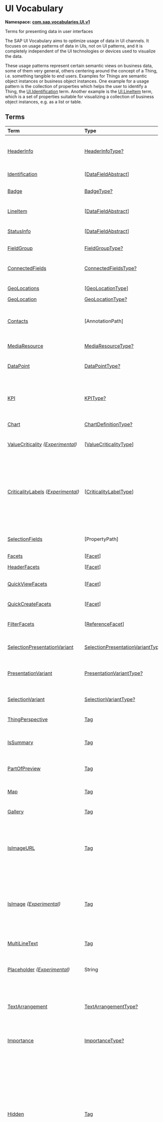 # UI Vocabulary
**Namespace: [com.sap.vocabularies.UI.v1](UI.xml)**

Terms for presenting data in user interfaces

The SAP UI Vocabulary aims to optimize usage of data in UI channels.
It focuses on usage patterns of data in UIs, not on UI patterns, and it is completely independent of the
UI technologies or devices used to visualize the data.

These usage patterns represent certain semantic views on business data, some of them very general,
others centering around the concept of a Thing, i.e. something tangible to end users.
Examples for Things are semantic object instances or business object instances.
One example for a usage pattern is the collection of properties which helps the user to identify a Thing,
the [UI.Identification](#Identification) term.
Another example is the [UI.LineItem](#LineItem) term, which is a set of properties suitable for visualizing
a collection of business object instances, e.g. as a list or table.


## Terms

Term|Type|Description
:---|:---|:----------
[HeaderInfo](UI.xml#L58)|[HeaderInfoType?](#HeaderInfoType)|<a name="HeaderInfo"></a>Information for the header area of an entity representation. HeaderInfo is mandatory for main entity types of the model
[Identification](UI.xml#L105)|\[[DataFieldAbstract](#DataFieldAbstract)\]|<a name="Identification"></a>Collection of fields identifying the object
[Badge](UI.xml#L110)|[BadgeType?](#BadgeType)|<a name="Badge"></a>Information usually displayed in the form of a business card
[LineItem](UI.xml#L137)|\[[DataFieldAbstract](#DataFieldAbstract)\]|<a name="LineItem"></a>Collection of data fields for representation in a table or list
[StatusInfo](UI.xml#L142)|\[[DataFieldAbstract](#DataFieldAbstract)\]|<a name="StatusInfo"></a>Collection of data fields describing the status of an entity
[FieldGroup](UI.xml#L147)|[FieldGroupType?](#FieldGroupType)|<a name="FieldGroup"></a>Group of fields with an optional label
[ConnectedFields](UI.xml#L161)|[ConnectedFieldsType?](#ConnectedFieldsType)|<a name="ConnectedFields"></a>Group of semantically connected fields with a representation template and an optional label ([Example](UI.xml#L163))
[GeoLocations](UI.xml#L226)|\[[GeoLocationType](#GeoLocationType)\]|<a name="GeoLocations"></a>Collection of geographic locations
[GeoLocation](UI.xml#L230)|[GeoLocationType?](#GeoLocationType)|<a name="GeoLocation"></a>Geographic location
[Contacts](UI.xml#L250)|\[AnnotationPath\]|<a name="Contacts"></a>Collection of contacts<p>Each collection item MUST reference an annotation of a Communication.Contact</p>
[MediaResource](UI.xml#L261)|[MediaResourceType?](#MediaResourceType)|<a name="MediaResource"></a>Properties that describe a media resource
[DataPoint](UI.xml#L315)|[DataPointType?](#DataPointType)|<a name="DataPoint"></a>Visualization of a single point of data, typically a number; may also be textual, e.g. a status value
[KPI](UI.xml#L623)|[KPIType?](#KPIType)|<a name="KPI"></a>A Key Performance Indicator (KPI) bundles a SelectionVariant and a DataPoint, and provides details for progressive disclosure
[Chart](UI.xml#L669)|[ChartDefinitionType?](#ChartDefinitionType)|<a name="Chart"></a>Visualization of multiple data points
[ValueCriticality](UI.xml#L866) *([Experimental](Common.md#Experimental))*|\[[ValueCriticalityType](#ValueCriticalityType)\]|<a name="ValueCriticality"></a>Assign criticalities to primitive values. This information can be used for semantic coloring.
[CriticalityLabels](UI.xml#L879) *([Experimental](Common.md#Experimental))*|\[[CriticalityLabelType](#CriticalityLabelType)\]|<a name="CriticalityLabels"></a>Assign labels to criticalities. This information can be used for semantic coloring. When applied to a property, a label for a criticality must be provided, if more than one value of the annotated property has been assigned to the same criticality. There must be no more than one label per criticality.
[SelectionFields](UI.xml#L900)|\[PropertyPath\]|<a name="SelectionFields"></a>Properties that might be relevant for filtering a collection of entities of this type
[Facets](UI.xml#L908)|\[[Facet](#Facet)\]|<a name="Facets"></a>Collection of facets
[HeaderFacets](UI.xml#L912)|\[[Facet](#Facet)\]|<a name="HeaderFacets"></a>Facets for additional object header information
[QuickViewFacets](UI.xml#L916)|\[[Facet](#Facet)\]|<a name="QuickViewFacets"></a>Facets that may be used for a quick overview of the object
[QuickCreateFacets](UI.xml#L920)|\[[Facet](#Facet)\]|<a name="QuickCreateFacets"></a>Facets that may be used for a (quick) create of the object
[FilterFacets](UI.xml#L924)|\[[ReferenceFacet](#ReferenceFacet)\]|<a name="FilterFacets"></a>Facets that reference UI.FieldGroup annotations to group filterable fields
[SelectionPresentationVariant](UI.xml#L985)|[SelectionPresentationVariantType?](#SelectionPresentationVariantType)|<a name="SelectionPresentationVariant"></a>A SelectionPresentationVariant bundles a Selection Variant and a Presentation Variant
[PresentationVariant](UI.xml#L1009)|[PresentationVariantType?](#PresentationVariantType)|<a name="PresentationVariant"></a>Defines how the result of a queried collection of entities is shaped and how this result is displayed
[SelectionVariant](UI.xml#L1088)|[SelectionVariantType?](#SelectionVariantType)|<a name="SelectionVariant"></a>A SelectionVariant denotes a combination of parameters and filters to query the annotated entity set
[ThingPerspective](UI.xml#L1220)|[Tag](https://github.com/oasis-tcs/odata-vocabularies/blob/master/vocabularies/Org.OData.Core.V1.md#Tag)|<a name="ThingPerspective"></a>The annotated term is a Thing Perspective
[IsSummary](UI.xml#L1223)|[Tag](https://github.com/oasis-tcs/odata-vocabularies/blob/master/vocabularies/Org.OData.Core.V1.md#Tag)|<a name="IsSummary"></a>This Facet and all included Facets are the summary of the thing. At most one Facet of a thing can be tagged with this term
[PartOfPreview](UI.xml#L1227)|[Tag](https://github.com/oasis-tcs/odata-vocabularies/blob/master/vocabularies/Org.OData.Core.V1.md#Tag)|<a name="PartOfPreview"></a>This Facet and all included Facets are part of the Thing preview
[Map](UI.xml#L1231)|[Tag](https://github.com/oasis-tcs/odata-vocabularies/blob/master/vocabularies/Org.OData.Core.V1.md#Tag)|<a name="Map"></a>Target MUST reference a UI.GeoLocation, Communication.Address or a collection of these
[Gallery](UI.xml#L1235)|[Tag](https://github.com/oasis-tcs/odata-vocabularies/blob/master/vocabularies/Org.OData.Core.V1.md#Tag)|<a name="Gallery"></a>Target MUST reference a UI.MediaResource
[IsImageURL](UI.xml#L1240)|[Tag](https://github.com/oasis-tcs/odata-vocabularies/blob/master/vocabularies/Org.OData.Core.V1.md#Tag)|<a name="IsImageURL"></a>Properties and terms annotated with this term MUST contain a valid URL referencing an resource with a MIME type image<p>Can be annotated with:<ul><li>[IsNaturalPerson](Common.md#IsNaturalPerson)</li></ul></p>
[IsImage](UI.xml#L1250) *([Experimental](Common.md#Experimental))*|[Tag](https://github.com/oasis-tcs/odata-vocabularies/blob/master/vocabularies/Org.OData.Core.V1.md#Tag)|<a name="IsImage"></a>Properties annotated with this term MUST be a stream property annotated with a MIME type image<p>Can be annotated with:<ul><li>[IsNaturalPerson](Common.md#IsNaturalPerson)</li></ul></p>
[MultiLineText](UI.xml#L1261)|[Tag](https://github.com/oasis-tcs/odata-vocabularies/blob/master/vocabularies/Org.OData.Core.V1.md#Tag)|<a name="MultiLineText"></a>Properties annotated with this annotation should be rendered as multi-line text (e.g. text area)
[Placeholder](UI.xml#L1266) *([Experimental](Common.md#Experimental))*|String|<a name="Placeholder"></a>A short, human-readable text that gives a hint or an example to help the user with data entry
[TextArrangement](UI.xml#L1272)|[TextArrangementType?](#TextArrangementType)|<a name="TextArrangement"></a>Describes the arrangement of a code or ID value and its text<p>If used for a single property the Common.Text annotation is annotated</p>
[Importance](UI.xml#L1299)|[ImportanceType?](#ImportanceType)|<a name="Importance"></a>Expresses the importance of e.g. a DataField or an annotation
[Hidden](UI.xml#L1314)|[Tag](https://github.com/oasis-tcs/odata-vocabularies/blob/master/vocabularies/Org.OData.Core.V1.md#Tag)|<a name="Hidden"></a>Properties or facets (see UI.Facet) annotated with this term will not be rendered if the annotation evaluates to true.<p>Hidden properties usually carry technical information that is used for application control and is of no direct interest to end users. The annotation value may be an expression to dynamically hide or render the annotated feature. If a navigation property is annotated with `Hidden` true, all subsequent parts are hidden - independent of their own potential `Hidden` annotations.</p>
[CreateHidden](UI.xml#L1322)|[Tag](https://github.com/oasis-tcs/odata-vocabularies/blob/master/vocabularies/Org.OData.Core.V1.md#Tag)|<a name="CreateHidden"></a>EntitySets annotated with this term can control the visibility of the Create operation dynamically<p>The annotation value should be a path to another property from a related entity.</p>
[UpdateHidden](UI.xml#L1327)|[Tag](https://github.com/oasis-tcs/odata-vocabularies/blob/master/vocabularies/Org.OData.Core.V1.md#Tag)|<a name="UpdateHidden"></a>EntitySets annotated with this term can control the visibility of the Edit/Save operation dynamically<p>The annotation value should be a path to another property from the same or a related entity.</p>
[DeleteHidden](UI.xml#L1332)|[Tag](https://github.com/oasis-tcs/odata-vocabularies/blob/master/vocabularies/Org.OData.Core.V1.md#Tag)|<a name="DeleteHidden"></a>EntitySets annotated with this term can control the visibility of the Delete operation dynamically<p>The annotation value should be a path to another property from the same or a related entity.</p>
[HiddenFilter](UI.xml#L1337)|[Tag](https://github.com/oasis-tcs/odata-vocabularies/blob/master/vocabularies/Org.OData.Core.V1.md#Tag)|<a name="HiddenFilter"></a>Properties annotated with this term will not be rendered as filter criteria if the annotation evaluates to true.<p>Properties annotated with `HiddenFilter` are intended as parts of a `$filter` expression that cannot be directly influenced by end users. The properties will be rendered in all other places, e.g. table columns or form fields. This is in contrast to properties annotated with [Hidden](#Hidden) that are not rendered at all. If a navigation property is annotated with `HiddenFilter` true, all subsequent parts are hidden in filter - independent of their own potential `HiddenFilter` annotations.</p>
[DataFieldDefault](UI.xml#L1346)|[DataFieldAbstract?](#DataFieldAbstract)|<a name="DataFieldDefault"></a>Default representation of a property as a datafield, e.g. when the property is added as a table column or form field via personalization<p>Only concrete subtypes of [DataFieldAbstract](#DataFieldAbstract) can be used for a DataFieldDefault. For type [DataField](#DataField) and its subtypes the annotation target SHOULD be the same property that is referenced via a path expression in the `Value` of the datafield.</p>
[Criticality](UI.xml#L1521)|[CriticalityType?](#CriticalityType)|<a name="Criticality"></a>Service-calculated criticality, alternative to UI.CriticalityCalculation
[CriticalityCalculation](UI.xml#L1525)|[CriticalityCalculationType?](#CriticalityCalculationType)|<a name="CriticalityCalculation"></a>Parameters for client-calculated criticality, alternative to UI.Criticality
[Emphasized](UI.xml#L1529) *([Experimental](Common.md#Experimental))*|[Tag](https://github.com/oasis-tcs/odata-vocabularies/blob/master/vocabularies/Org.OData.Core.V1.md#Tag)|<a name="Emphasized"></a>Highlight something that is of special interest<p>The usage of a property or operation should be highlighted as it's of special interest for the end user</p>
[OrderBy](UI.xml#L1535) *([Experimental](Common.md#Experimental))*|PropertyPath?|<a name="OrderBy"></a>Sort by the referenced property instead of by the annotated property<p>Example: annotated property `SizeCode` has string values XS, S, M, L, XL, referenced property SizeOrder has numeric values -2, -1, 0, 1, 2. Numeric ordering by SizeOrder will be more understandable than lexicographic ordering by SizeCode.</p>
[ParameterDefaultValue](UI.xml#L1541) *([Experimental](Common.md#Experimental))*|PrimitiveType?|<a name="ParameterDefaultValue"></a>Define default values for action parameters<p>For unbound actions the default value can either be a constant expression, or a dynamic expression using absolute paths, e.g. singletons or function import results. Whereas for bound actions the bound entity and its properties and associated properties can be used as default values</p>
[RecommendationState](UI.xml#L1548)|[RecommendationStateType?](#RecommendationStateType)|<a name="RecommendationState"></a>Indicates whether a field contains or has a recommended value<p>Intelligent systems can help users by recommending input the user may "prefer".</p>
[RecommendationList](UI.xml#L1578)|[RecommendationListType?](#RecommendationListType)|<a name="RecommendationList"></a>Specifies how to get a list of recommended values for a property or parameter<p>Intelligent systems can help users by recommending input the user may "prefer".</p>
[ExcludeFromNavigationContext](UI.xml#L1610)|[Tag](https://github.com/oasis-tcs/odata-vocabularies/blob/master/vocabularies/Org.OData.Core.V1.md#Tag)|<a name="ExcludeFromNavigationContext"></a>The contents of this property must not be propagated to the app-to-app navigation context

## <a name="HeaderInfoType"></a>[HeaderInfoType](UI.xml#L62)


Property|Type|Description
:-------|:---|:----------
[TypeName](UI.xml#L63)|String|Name of the main entity type
[TypeNamePlural](UI.xml#L67)|String|Plural form of the name of the main entity type
[Title](UI.xml#L71)|[DataFieldAbstract?](#DataFieldAbstract)|Title, e.g. for overview pages<p>This can be a [DataField](#DataField) and any of its children, or a [DataFieldForAnnotation](#DataFieldForAnnotation) targeting [ConnectedFields](#ConnectedFields).</p>
[Description](UI.xml#L81)|[DataFieldAbstract?](#DataFieldAbstract)|Description, e.g. for overview pages<p>This can be a [DataField](#DataField) and any of its children, or a [DataFieldForAnnotation](#DataFieldForAnnotation) targeting [ConnectedFields](#ConnectedFields).</p>
[ImageUrl](UI.xml#L91)|URL?|Image URL for an instance of the entity type. If the property ImageUrl has a valid value, it can be used for the visualization of the instance. If it is not available or not valid the property TypeImageUrl can be used instead.
[TypeImageUrl](UI.xml#L95)|URL?|Image URL for the entity type
[Initials](UI.xml#L99) *([Experimental](Common.md#Experimental))*|String?|Latin letters to be used in case no ImageUrl or TypeImageUrl is present

## <a name="BadgeType"></a>[BadgeType](UI.xml#L114)


Property|Type|Description
:-------|:---|:----------
[HeadLine](UI.xml#L115)|[DataField](#DataField)|Headline
[Title](UI.xml#L118)|[DataField](#DataField)|Title
[ImageUrl](UI.xml#L121)|URL?|Image URL for an instance of the entity type. If the property ImageUrl has a valid value, it can be used for the visualization of the instance. If it is not available or not valid the property TypeImageUrl can be used instead.
[TypeImageUrl](UI.xml#L125)|URL?|Image URL for the entity type
[MainInfo](UI.xml#L129)|[DataField?](#DataField)|Main information on the business card
[SecondaryInfo](UI.xml#L132)|[DataField?](#DataField)|Additional information on the business card

## <a name="FieldGroupType"></a>[FieldGroupType](UI.xml#L151)


Property|Type|Description
:-------|:---|:----------
[Label](UI.xml#L152)|String?|Label for the field group
[Data](UI.xml#L156)|\[[DataFieldAbstract](#DataFieldAbstract)\]|Collection of data fields

## <a name="ConnectedFieldsType"></a>[ConnectedFieldsType](UI.xml#L188)
Group of semantically connected fields with a representation template and an optional label

Property|Type|Description
:-------|:---|:----------
[Label](UI.xml#L190)|String?|Label for the connected fields
[Template](UI.xml#L194)|String|Template for representing the connected fields<p>Template variables are identifiers enclosed in curly braces, e.g. `{MaterialName} - {MaterialClassName}`. The `Data` collection assigns values to the template variables.</p>
[Data](UI.xml#L199)|[Dictionary](https://github.com/oasis-tcs/odata-vocabularies/blob/master/vocabularies/Org.OData.Core.V1.md#Dictionary)|Dictionary of template variables<p>Each template variable used in `Template` must be assigned a value here. The value must be of type [DataFieldAbstract](#DataFieldAbstract)</p>

## <a name="GeoLocationType"></a>[GeoLocationType](UI.xml#L234)
Properties that define a geographic location

Property|Type|Description
:-------|:---|:----------
[Latitude](UI.xml#L236)|Double?|Geographic latitude
[Longitude](UI.xml#L239)|Double?|Geographic longitude
[Location](UI.xml#L242)|GeographyPoint?|A point in a round-earth coordinate system
[Address](UI.xml#L245)|[AddressType?](Communication.md#AddressType)|vCard-style address

## <a name="MediaResourceType"></a>[MediaResourceType](UI.xml#L265)


Property|Type|Description
:-------|:---|:----------
[Url](UI.xml#L266)|URL|URL of media resource
[ContentType](UI.xml#L270)|MediaType?|Content type, such as application/pdf, video/x-flv, image/jpeg
[ByteSize](UI.xml#L274)|Int64?|Resource size in bytes
[ChangedAt](UI.xml#L277)|DateTimeOffset?|Date of last change
[Thumbnail](UI.xml#L280)|[ImageType?](#ImageType)|Thumbnail image
[Title](UI.xml#L283)|[DataField](#DataField)|Resource title
[Description](UI.xml#L286)|[DataField?](#DataField)|Resource description

## <a name="ImageType"></a>[ImageType](UI.xml#L290)


Property|Type|Description
:-------|:---|:----------
[Url](UI.xml#L291)|URL|URL of image
[Width](UI.xml#L295)|String?|Width of image
[Height](UI.xml#L298)|String?|Height of image

## <a name="DataPointType"></a>[DataPointType](UI.xml#L319)


Property|Type|Description
:-------|:---|:----------
[Title](UI.xml#L320)|String?|Title of the data point
[Description](UI.xml#L324)|String?|Short description
[LongDescription](UI.xml#L328)|String?|Full description
[Value](UI.xml#L332)|PrimitiveType|Numeric value<p>The value is typically provided via a `Path` construct. The path MUST lead to a direct property of the same entity type or a property of a complex property (recursively) of that entity type, navigation segments are not allowed.<br/>It could be annotated with either `UoM.ISOCurrency` or `UoM.Unit`. Percentage values are annotated with `UoM.Unit = '%'`. A renderer should take an optional `Common.Text` annotation into consideration.</p>
[TargetValue](UI.xml#L344)|PrimitiveType?|Target value
[ForecastValue](UI.xml#L347)|PrimitiveType?|Forecast value
[MinimumValue](UI.xml#L350)|Decimal?|Minimum value (for output rendering)
[MaximumValue](UI.xml#L353)|Decimal?|Maximum value (for output rendering)
[ValueFormat](UI.xml#L356)|[NumberFormat?](#NumberFormat)|Number format
[Visualization](UI.xml#L359)|[VisualizationType?](#VisualizationType)|Preferred visualization
[SampleSize](UI.xml#L362)|PrimitiveType?|Sample size used for the determination of the data point; should contain just integer value as Edm.Byte, Edm.SByte, Edm.Intxx, and Edm.Decimal with scale 0.
[ReferencePeriod](UI.xml#L369)|[ReferencePeriod?](#ReferencePeriod)|Reference period
[Criticality](UI.xml#L372)|[CriticalityType?](#CriticalityType)|Service-calculated criticality, alternative to CriticalityCalculation
[CriticalityLabels](UI.xml#L375)|AnnotationPath?|Custom labels for the criticality legend. Annotation path MUST end in UI.CriticalityLabels
[CriticalityRepresentation](UI.xml#L383) *([Experimental](Common.md#Experimental))*|[CriticalityRepresentationType?](#CriticalityRepresentationType)|Decides if criticality is visualized in addition by means of an icon
[CriticalityCalculation](UI.xml#L387)|[CriticalityCalculationType?](#CriticalityCalculationType)|Parameters for client-calculated criticality, alternative to Criticality
[Trend](UI.xml#L390)|[TrendType?](#TrendType)|Service-calculated trend, alternative to TrendCalculation
[TrendCalculation](UI.xml#L393)|[TrendCalculationType?](#TrendCalculationType)|Parameters for client-calculated trend, alternative to Trend
[Responsible](UI.xml#L396)|[ContactType?](Communication.md#ContactType)|Contact person

## <a name="NumberFormat"></a>[NumberFormat](UI.xml#L401)
Describes how to visualise a number

Property|Type|Description
:-------|:---|:----------
[ScaleFactor](UI.xml#L403)|Decimal?|Display value in *ScaleFactor* units, e.g. 1000 for k (kilo), 1e6 for M (Mega)
[NumberOfFractionalDigits](UI.xml#L406)|Byte?|Number of fractional digits of the scaled value to be visualized

## <a name="VisualizationType"></a>[VisualizationType](UI.xml#L411)


Member|Value|Description
:-----|----:|:----------
[Number](UI.xml#L412)|0|Visualize as a number
[BulletChart](UI.xml#L415)|1|Visualize as bullet chart - requires TargetValue
[Progress](UI.xml#L418)|2|Visualize as progress indicator - requires TargetValue
[Rating](UI.xml#L421)|3|Visualize as partially or completely filled stars/hearts/... - requires TargetValue
[Donut](UI.xml#L424)|4|Visualize as donut, optionally with missing segment - requires TargetValue
[DeltaBulletChart](UI.xml#L427)|5|Visualize as delta bullet chart - requires TargetValue

## <a name="ReferencePeriod"></a>[ReferencePeriod](UI.xml#L432)
Reference period

Property|Type|Description
:-------|:---|:----------
[Description](UI.xml#L434)|String?|Short description of the reference period
[Start](UI.xml#L438)|DateTimeOffset?|Start of the reference period
[End](UI.xml#L441)|DateTimeOffset?|End of the reference period

## <a name="CriticalityType"></a>[CriticalityType](UI.xml#L446)
Criticality of a value or status, represented e.g. via semantic colors (https://experience.sap.com/fiori-design-web/foundation/colors/#semantic-colors)

Member|Value|Description
:-----|----:|:----------
[VeryNegative](UI.xml#L448) *([Experimental](Common.md#Experimental))*|-1|Very negative / dark-red status - risk - out of stock - late
[Neutral](UI.xml#L452)|0|Neutral / grey status - inactive - open - in progress
[Negative](UI.xml#L455)|1|Negative / red status - attention - overload - alert
[Critical](UI.xml#L458)|2|Critical / orange status - warning
[Positive](UI.xml#L461)|3|Positive / green status - completed - available - on track - acceptable
[VeryPositive](UI.xml#L464) *([Experimental](Common.md#Experimental))*|4|Very positive - above max stock - excess
[Information](UI.xml#L468) *([Experimental](Common.md#Experimental))*|5|Information - noticable - informative

## <a name="CriticalityCalculationType"></a>[CriticalityCalculationType](UI.xml#L474): [CriticalityThresholdsType](#CriticalityThresholdsType)
Describes how to calculate the criticality of a value depending on the improvement direction


The calculation is done by comparing a value to the threshold values relevant for the specified improvement direction.

The value to be compared is
  - Value - if ReferenceValue is not specified
  - Value sub ReferenceValue – if ReferenceValue is specified and IsRelativeDifference is not specified or specified as false
  - (Value sub ReferenceValue) divBy ReferenceValue – if ReferenceValue is specified and IsRelativeDifference is specified as true

For improvement direction `Target`, the criticality is calculated using both low and high threshold values. It will be
  - Positive if the value is greater than or equal to AcceptanceRangeLowValue and lower than or equal to AcceptanceRangeHighValue
  - Neutral if the value is greater than or equal to ToleranceRangeLowValue and lower than AcceptanceRangeLowValue OR greater than AcceptanceRangeHighValue and lower than or equal to ToleranceRangeHighValue
  - Critical if the value is greater than or equal to DeviationRangeLowValue and lower than ToleranceRangeLowValue OR greater than ToleranceRangeHighValue  and lower than or equal to DeviationRangeHighValue
  - Negative if the value is lower than DeviationRangeLowValue or greater than DeviationRangeHighValue

For improvement direction `Minimize`, the criticality is calculated using the high threshold values. It is
  - Positive if the value is lower than or equal to AcceptanceRangeHighValue
  - Neutral if the value is  greater than AcceptanceRangeHighValue and lower than or equal to ToleranceRangeHighValue
  - Critical if the value is greater than ToleranceRangeHighValue and lower than or equal to DeviationRangeHighValue
  - Negative if the value is greater than DeviationRangeHighValue

For improvement direction `Maximize`, the criticality is calculated using the low threshold values. It is
  - Positive if the value is greater than or equal to AcceptanceRangeLowValue
  - Neutral if the value is less than AcceptanceRangeLowValue and greater than or equal to ToleranceRangeLowValue
  - Critical if the value is lower than ToleranceRangeLowValue and greater than or equal to DeviationRangeLowValue
  - Negative if the value is lower than DeviationRangeLowValue

Thresholds are optional. For unassigned values, defaults are determined in this order:
  - For DeviationRange, an omitted LowValue translates into the smallest possible number (-INF), an omitted HighValue translates into the largest possible number (+INF)
  - For ToleranceRange, an omitted LowValue will be initialized with DeviationRangeLowValue, an omitted HighValue will be initialized with DeviationRangeHighValue
  - For AcceptanceRange, an omitted LowValue will be initialized with ToleranceRangeLowValue, an omitted HighValue will be initialized with ToleranceRangeHighValue
          

Property|Type|Description
:-------|:---|:----------
[*AcceptanceRangeLowValue*](UI.xml#L529)|PrimitiveType?|Lowest value that is considered positive
[*AcceptanceRangeHighValue*](UI.xml#L532)|PrimitiveType?|Highest value that is considered positive
[*ToleranceRangeLowValue*](UI.xml#L535)|PrimitiveType?|Lowest value that is considered neutral
[*ToleranceRangeHighValue*](UI.xml#L538)|PrimitiveType?|Highest value that is considered neutral
[*DeviationRangeLowValue*](UI.xml#L541)|PrimitiveType?|Lowest value that is considered critical
[*DeviationRangeHighValue*](UI.xml#L544)|PrimitiveType?|Highest value that is considered critical
[ReferenceValue](UI.xml#L509) *([Experimental](Common.md#Experimental))*|PrimitiveType?|Reference value for the calculation, e.g. number of sales for the last year
[IsRelativeDifference](UI.xml#L513) *([Experimental](Common.md#Experimental))*|Boolean|Calculate with a relative difference
[ImprovementDirection](UI.xml#L517)|[ImprovementDirectionType](#ImprovementDirectionType)|Describes in which direction the value improves
[ConstantThresholds](UI.xml#L520) *([Experimental](Common.md#Experimental))*|\[[LevelThresholdsType](#LevelThresholdsType)\]|List of thresholds depending on the aggregation level as a set of constant values<p>Constant thresholds shall only be used in order to refine constant values given for the data point overall (aggregation level with empty collection of property paths), but not if the thresholds are based on other measure elements.</p>

## <a name="CriticalityThresholdsType"></a>[CriticalityThresholdsType](UI.xml#L527)
Thresholds for calculating the criticality of a value

**Derived Types:**
- [CriticalityCalculationType](#CriticalityCalculationType)
- [LevelThresholdsType](#LevelThresholdsType)

Property|Type|Description
:-------|:---|:----------
[AcceptanceRangeLowValue](UI.xml#L529)|PrimitiveType?|Lowest value that is considered positive
[AcceptanceRangeHighValue](UI.xml#L532)|PrimitiveType?|Highest value that is considered positive
[ToleranceRangeLowValue](UI.xml#L535)|PrimitiveType?|Lowest value that is considered neutral
[ToleranceRangeHighValue](UI.xml#L538)|PrimitiveType?|Highest value that is considered neutral
[DeviationRangeLowValue](UI.xml#L541)|PrimitiveType?|Lowest value that is considered critical
[DeviationRangeHighValue](UI.xml#L544)|PrimitiveType?|Highest value that is considered critical

## <a name="ImprovementDirectionType"></a>[ImprovementDirectionType](UI.xml#L549)
Describes which direction of a value change is seen as an improvement

Member|Value|Description
:-----|----:|:----------
[Minimize](UI.xml#L551)|1|Lower is better
[Target](UI.xml#L554)|2|Closer to the target is better
[Maximize](UI.xml#L557)|3|Higher is better

## <a name="LevelThresholdsType"></a>[LevelThresholdsType](UI.xml#L562): [CriticalityThresholdsType](#CriticalityThresholdsType) *([Experimental](Common.md#Experimental))*
Thresholds for an aggregation level

Property|Type|Description
:-------|:---|:----------
[*AcceptanceRangeLowValue*](UI.xml#L529)|PrimitiveType?|Lowest value that is considered positive
[*AcceptanceRangeHighValue*](UI.xml#L532)|PrimitiveType?|Highest value that is considered positive
[*ToleranceRangeLowValue*](UI.xml#L535)|PrimitiveType?|Lowest value that is considered neutral
[*ToleranceRangeHighValue*](UI.xml#L538)|PrimitiveType?|Highest value that is considered neutral
[*DeviationRangeLowValue*](UI.xml#L541)|PrimitiveType?|Lowest value that is considered critical
[*DeviationRangeHighValue*](UI.xml#L544)|PrimitiveType?|Highest value that is considered critical
[AggregationLevel](UI.xml#L565)|\[PropertyPath\]|An unordered tuple of dimensions, i.e. properties which are intended to be used for grouping in aggregating requests. In analytical UIs, e.g. an analytical chart, the aggregation level typically corresponds to the visible dimensions.

## <a name="TrendType"></a>[TrendType](UI.xml#L570)
The trend of a value

Member|Value|Description
:-----|----:|:----------
[StrongUp](UI.xml#L572)|1|Value grows strongly
[Up](UI.xml#L575)|2|Value grows
[Sideways](UI.xml#L578)|3|Value does not significantly grow or shrink
[Down](UI.xml#L581)|4|Value shrinks
[StrongDown](UI.xml#L584)|5|Value shrinks strongly

## <a name="TrendCalculationType"></a>[TrendCalculationType](UI.xml#L589)
Describes how to calculate the trend of a value


By default, the calculation is done by comparing the difference between Value and ReferenceValue to the threshold values.
If IsRelativeDifference is set, the difference of Value and ReferenceValue is divided by ReferenceValue and the relative difference is compared.

The trend is
  - StrongUp if the difference is greater than or equal to StrongUpDifference
  - Up if the difference is less than StrongUpDifference and greater than or equal to UpDifference
  - Sideways if the difference  is less than UpDifference and greater than DownDifference
  - Down if the difference is greater than StrongDownDifference and lower than or equal to DownDifference
  - StrongDown if the difference is lower than or equal to StrongDownDifference

Property|Type|Description
:-------|:---|:----------
[ReferenceValue](UI.xml#L603)|PrimitiveType|Reference value for the calculation, e.g. number of sales for the last year
[IsRelativeDifference](UI.xml#L606)|Boolean|Calculate with a relative difference
[UpDifference](UI.xml#L609)|Decimal|Threshold for Up
[StrongUpDifference](UI.xml#L612)|Decimal|Threshold for StrongUp
[DownDifference](UI.xml#L615)|Decimal|Threshold for Down
[StrongDownDifference](UI.xml#L618)|Decimal|Threshold for StrongDown

## <a name="KPIType"></a>[KPIType](UI.xml#L629)


Property|Type|Description
:-------|:---|:----------
[ID](UI.xml#L630)|String?|Optional identifier to reference this instance from an external context
[ShortDescription](UI.xml#L635) *([Experimental](Common.md#Experimental))*|String?|Very short description
[SelectionVariant](UI.xml#L640)|[SelectionVariantType](#SelectionVariantType)|Selection variant, either specified inline or referencing another annotation via Path
[DataPoint](UI.xml#L643)|[DataPointType](#DataPointType)|Data point, either specified inline or referencing another annotation via Path
[AdditionalDataPoints](UI.xml#L646)|\[[DataPointType](#DataPointType)\]|Additional data points, either specified inline or referencing another annotation via Path<p>Additional data points are typically related to the main data point and provide complementing information or could be used for comparisons</p>
[Detail](UI.xml#L650)|[KPIDetailType?](#KPIDetailType)|Contains information about KPI details, especially drill-down presentations

## <a name="KPIDetailType"></a>[KPIDetailType](UI.xml#L654)


Property|Type|Description
:-------|:---|:----------
[DefaultPresentationVariant](UI.xml#L655)|[PresentationVariantType?](#PresentationVariantType)|Presentation variant, either specified inline or referencing another annotation via Path
[AlternativePresentationVariants](UI.xml#L658)|\[[PresentationVariantType](#PresentationVariantType)\]|A list of alternative presentation variants, either specified inline or referencing another annotation via Path
[SemanticObject](UI.xml#L661)|String?|Name of the Semantic Object. If not specified, use Semantic Object annotated at the property referenced in KPI/DataPoint/Value
[Action](UI.xml#L664)|String?|Name of the Action on the Semantic Object. If not specified, let user choose which of the available actions to trigger.

## <a name="ChartDefinitionType"></a>[ChartDefinitionType](UI.xml#L673)


Property|Type|Description
:-------|:---|:----------
[Title](UI.xml#L674)|String?|Title of the chart
[Description](UI.xml#L678)|String?|Short description
[ChartType](UI.xml#L682)|[ChartType](#ChartType)|Chart type
[AxisScaling](UI.xml#L685)|[ChartAxisScalingType?](#ChartAxisScalingType)|Describes the scale of the chart value axes
[Measures](UI.xml#L688)|\[PropertyPath\]|Measures of the chart, e.g. size and color in a bubble chart
[DynamicMeasures](UI.xml#L691)|\[AnnotationPath\]|Dynamic properties introduced by annotations and used as measures of the chart
[MeasureAttributes](UI.xml#L694)|\[[ChartMeasureAttributeType](#ChartMeasureAttributeType)\]|Describes Attributes for Measures. All Measures used in this collection must also be part of the Measures Property.
[Dimensions](UI.xml#L699)|\[PropertyPath\]|Dimensions of the chart, e.g. x- and y-axis of a bubble chart
[DimensionAttributes](UI.xml#L702)|\[[ChartDimensionAttributeType](#ChartDimensionAttributeType)\]|Describes Attributes for Dimensions. All Dimensions used in this collection must also be part of the Dimensions Property.
[Actions](UI.xml#L707)|\[[DataFieldForActionAbstract](#DataFieldForActionAbstract)\]|Available actions

## <a name="ChartType"></a>[ChartType](UI.xml#L712)


Member|Value|Description
:-----|----:|:----------
[Column](UI.xml#L713)|0|
[ColumnStacked](UI.xml#L714)|1|
[ColumnDual](UI.xml#L715)|2|
[ColumnStackedDual](UI.xml#L716)|3|
[ColumnStacked100](UI.xml#L717)|4|
[ColumnStackedDual100](UI.xml#L718)|5|
[Bar](UI.xml#L719)|6|
[BarStacked](UI.xml#L720)|7|
[BarDual](UI.xml#L721)|8|
[BarStackedDual](UI.xml#L722)|9|
[BarStacked100](UI.xml#L723)|10|
[BarStackedDual100](UI.xml#L724)|11|
[Area](UI.xml#L725)|12|
[AreaStacked](UI.xml#L726)|13|
[AreaStacked100](UI.xml#L727)|14|
[HorizontalArea](UI.xml#L728)|15|
[HorizontalAreaStacked](UI.xml#L729)|16|
[HorizontalAreaStacked100](UI.xml#L730)|17|
[Line](UI.xml#L731)|18|
[LineDual](UI.xml#L732)|19|
[Combination](UI.xml#L733)|20|
[CombinationStacked](UI.xml#L734)|21|
[CombinationDual](UI.xml#L735)|22|
[CombinationStackedDual](UI.xml#L736)|23|
[HorizontalCombinationStacked](UI.xml#L737)|24|
[Pie](UI.xml#L738)|25|
[Donut](UI.xml#L739)|26|
[Scatter](UI.xml#L740)|27|
[Bubble](UI.xml#L741)|28|
[Radar](UI.xml#L742)|29|
[HeatMap](UI.xml#L743)|30|
[TreeMap](UI.xml#L744)|31|
[Waterfall](UI.xml#L745)|32|
[Bullet](UI.xml#L746)|33|
[VerticalBullet](UI.xml#L747)|34|
[HorizontalWaterfall](UI.xml#L748)|35|
[HorizontalCombinationDual](UI.xml#L749)|36|
[HorizontalCombinationStackedDual](UI.xml#L750)|37|
[Donut100](UI.xml#L751) *([Experimental](Common.md#Experimental))*|38|

## <a name="ChartAxisScalingType"></a>[ChartAxisScalingType](UI.xml#L757)


Property|Type|Description
:-------|:---|:----------
[ScaleBehavior](UI.xml#L758)|[ChartAxisScaleBehaviorType](#ChartAxisScaleBehaviorType)|Scale is fixed or adapts automatically to rendered values
[AutoScaleBehavior](UI.xml#L761)|[ChartAxisAutoScaleBehaviorType?](#ChartAxisAutoScaleBehaviorType)|Settings for automatic scaling
[FixedScaleMultipleStackedMeasuresBoundaryValues](UI.xml#L764)|[FixedScaleMultipleStackedMeasuresBoundaryValuesType?](#FixedScaleMultipleStackedMeasuresBoundaryValuesType)|Boundary values for fixed scaling of a stacking chart type with multiple measures

## <a name="ChartAxisScaleBehaviorType"></a>[ChartAxisScaleBehaviorType](UI.xml#L769)


Member|Value|Description
:-----|----:|:----------
[AutoScale](UI.xml#L770)|0|Value axes scale automatically
[FixedScale](UI.xml#L773)|1|Fixed minimum and maximum values are applied, which are derived from the @UI.MeasureAttributes.DataPoint/MinimumValue and .../MaximumValue annotation by default. For stacking chart types with multiple measures, they are taken from ChartAxisScalingType/FixedScaleMultipleStackedMeasuresBoundaryValues.

## <a name="ChartAxisAutoScaleBehaviorType"></a>[ChartAxisAutoScaleBehaviorType](UI.xml#L782)


Property|Type|Description
:-------|:---|:----------
[ZeroAlwaysVisible](UI.xml#L783)|Boolean|Forces the value axis to always display the zero value
[DataScope](UI.xml#L786)|[ChartAxisAutoScaleDataScopeType](#ChartAxisAutoScaleDataScopeType)|Determines the automatic scaling

## <a name="ChartAxisAutoScaleDataScopeType"></a>[ChartAxisAutoScaleDataScopeType](UI.xml#L791)


Member|Value|Description
:-----|----:|:----------
[DataSet](UI.xml#L792)|0|Minimum and maximum axes values are determined from the entire data set
[VisibleData](UI.xml#L795)|1|Minimum and maximum axes values are determined from the currently visible data. Scrolling will change the scale.

## <a name="FixedScaleMultipleStackedMeasuresBoundaryValuesType"></a>[FixedScaleMultipleStackedMeasuresBoundaryValuesType](UI.xml#L800)


Property|Type|Description
:-------|:---|:----------
[MinimumValue](UI.xml#L801)|Decimal|Minimum value on value axes
[MaximumValue](UI.xml#L804)|Decimal|Maximum value on value axes

## <a name="ChartDimensionAttributeType"></a>[ChartDimensionAttributeType](UI.xml#L809)


Property|Type|Description
:-------|:---|:----------
[Dimension](UI.xml#L810)|PropertyPath?|
[Role](UI.xml#L811)|[ChartDimensionRoleType?](#ChartDimensionRoleType)|
[HierarchyLevel](UI.xml#L812) *([Experimental](Common.md#Experimental))*|Int32?|For a dimension with a hierarchy, members are selected from this level. The root node of the hierarchy is at level 0.
[ValuesForSequentialColorLevels](UI.xml#L816) *([Experimental](Common.md#Experimental))*|\[String\]|All values in this collection should be assigned to levels of the same color.
[EmphasizedValues](UI.xml#L820) *([Experimental](Common.md#Experimental))*|\[String\]|All values in this collection should be emphasized.
[EmphasisLabels](UI.xml#L824) *([Experimental](Common.md#Experimental))*|[EmphasisLabelType?](#EmphasisLabelType)|Assign a label to values with an emphasized representation. This is required, if more than one emphasized value has been specified.

## <a name="ChartMeasureAttributeType"></a>[ChartMeasureAttributeType](UI.xml#L830)


Property|Type|Description
:-------|:---|:----------
[Measure](UI.xml#L831)|PropertyPath?|
[Role](UI.xml#L832)|[ChartMeasureRoleType?](#ChartMeasureRoleType)|
[DataPoint](UI.xml#L833)|AnnotationPath?|Annotation path MUST end in @UI.DataPoint and the data point's Value MUST be the same property as in Measure
[UseSequentialColorLevels](UI.xml#L841) *([Experimental](Common.md#Experimental))*|Boolean|All measures for which this setting is true should be assigned to levels of the same color.

## <a name="ChartDimensionRoleType"></a>[ChartDimensionRoleType](UI.xml#L847)


Member|Value|Description
:-----|----:|:----------
[Category](UI.xml#L848)|0|
[Series](UI.xml#L849)|1|
[Category2](UI.xml#L850)|2|

## <a name="ChartMeasureRoleType"></a>[ChartMeasureRoleType](UI.xml#L853)


Member|Value|Description
:-----|----:|:----------
[Axis1](UI.xml#L854)|0|
[Axis2](UI.xml#L855)|1|
[Axis3](UI.xml#L856)|2|

## <a name="EmphasisLabelType"></a>[EmphasisLabelType](UI.xml#L859) *([Experimental](Common.md#Experimental))*
Assigns a label to the set of emphasized values and optionally also for non-emphasized values. This information can be used for semantic coloring.

Property|Type|Description
:-------|:---|:----------
[EmphasizedValuesLabel](UI.xml#L862)|String|
[NonEmphasizedValuesLabel](UI.xml#L863)|String?|

## <a name="ValueCriticalityType"></a>[ValueCriticalityType](UI.xml#L870) *([Experimental](Common.md#Experimental))*
Assigns a fixed criticality to a primitive value. This information can be used for semantic coloring.

Property|Type|Description
:-------|:---|:----------
[Value](UI.xml#L873)|PrimitiveType?|MUST be a fixed value of primitive type
[Criticality](UI.xml#L876)|[CriticalityType?](#CriticalityType)|

## <a name="CriticalityLabelType"></a>[CriticalityLabelType](UI.xml#L890) *([Experimental](Common.md#Experimental))*
Assigns a label to a criticality. This information can be used for semantic coloring.

Property|Type|Description
:-------|:---|:----------
[Criticality](UI.xml#L893)|[CriticalityType](#CriticalityType)|
[Label](UI.xml#L894)|String|Criticality label

## <a name="Facet"></a>[*Facet*](UI.xml#L928)
Abstract base type for facets

**Derived Types:**
- [CollectionFacet](#CollectionFacet)
- [ReferenceFacet](#ReferenceFacet)
- [ReferenceURLFacet](#ReferenceURLFacet)

Property|Type|Description
:-------|:---|:----------
[Label](UI.xml#L930)|String?|Facet label
[ID](UI.xml#L934)|String?|Unique identifier of a facet. ID should be stable, as long as the perceived semantics of the facet is unchanged.

## <a name="CollectionFacet"></a>[CollectionFacet](UI.xml#L938): [Facet](#Facet)
Collection of facets

Property|Type|Description
:-------|:---|:----------
[*Label*](UI.xml#L930)|String?|Facet label
[*ID*](UI.xml#L934)|String?|Unique identifier of a facet. ID should be stable, as long as the perceived semantics of the facet is unchanged.
[Facets](UI.xml#L940)|\[[Facet](#Facet)\]|Nested facets. An empty collection may be used as a placeholder for content added via extension points.

## <a name="ReferenceFacet"></a>[ReferenceFacet](UI.xml#L944): [Facet](#Facet)
Facet that refers to a thing perspective, e.g. LineItem

Property|Type|Description
:-------|:---|:----------
[*Label*](UI.xml#L930)|String?|Facet label
[*ID*](UI.xml#L934)|String?|Unique identifier of a facet. ID should be stable, as long as the perceived semantics of the facet is unchanged.
[Target](UI.xml#L946)|AnnotationPath|Referenced information: Communication.Contact, Communication.Address, or a term that is tagged with UI.ThingPerspective, e.g. UI.StatusInfo, UI.LineItem, UI.Identification, UI.FieldGroup, UI.Badge

## <a name="ReferenceURLFacet"></a>[ReferenceURLFacet](UI.xml#L972): [Facet](#Facet)
Facet that refers to a URL

Property|Type|Description
:-------|:---|:----------
[*Label*](UI.xml#L930)|String?|Facet label
[*ID*](UI.xml#L934)|String?|Unique identifier of a facet. ID should be stable, as long as the perceived semantics of the facet is unchanged.
[Url](UI.xml#L974)|URL|URL of referenced information
[UrlContentType](UI.xml#L978)|MediaType?|Media type of referenced information

## <a name="SelectionPresentationVariantType"></a>[SelectionPresentationVariantType](UI.xml#L991)


Property|Type|Description
:-------|:---|:----------
[ID](UI.xml#L992)|String?|Optional identifier to reference this variant from an external context
[Text](UI.xml#L997)|String?|Name of the bundling variant
[SelectionVariant](UI.xml#L1001)|[SelectionVariantType](#SelectionVariantType)|Selection variant, either specified inline or referencing another annotation via Path
[PresentationVariant](UI.xml#L1004)|[PresentationVariantType](#PresentationVariantType)|Presentation variant, either specified inline or referencing another annotation via Path

## <a name="PresentationVariantType"></a>[PresentationVariantType](UI.xml#L1015)


Property|Type|Description
:-------|:---|:----------
[ID](UI.xml#L1016)|String?|Optional identifier to reference this variant from an external context
[Text](UI.xml#L1019)|String?|Name of the presentation variant
[MaxItems](UI.xml#L1023)|Int32?|Maximum number of items that should be included in the result
[SortOrder](UI.xml#L1026)|\[[SortOrderType](Common.md#SortOrderType)\]|Collection can be provided inline or as a reference to a Common.SortOrder annotation via Path
[GroupBy](UI.xml#L1029)|\[PropertyPath\]|Sequence of groupable properties p1, p2, ... defining how the result is composed of instances representing groups, one for each combination of value properties in the queried collection. The sequence specifies a certain level of aggregation for the queried collection, and every group instance will provide aggregated values for properties that are aggregatable. Moreover, the series of sub-sequences (p1), (p1, p2), ... forms a leveled hierarchy, which may become relevant in combination with `InitialExpansionLevel`.
[TotalBy](UI.xml#L1038)|\[PropertyPath\]|Sub-sequence q1, q2, ... of properties p1, p2, ... specified in GroupBy. With this, additional levels of aggregation are requested in addition to the most granular level defined by GroupBy: Every element in the series of sub-sequences (q1), (q1, q2), ... introduces an additional aggregation level included in the result.
[Total](UI.xml#L1045)|\[PropertyPath\]|Aggregatable properties for which aggregated values should be provided for the additional aggregation levels specified in TotalBy.
[IncludeGrandTotal](UI.xml#L1050)|Boolean|Result should include a grand total for the properties specified in Total
[InitialExpansionLevel](UI.xml#L1053)|Int32|Level up to which the hierarchy defined for the queried collection should be expanded initially. The hierarchy may be implicitly imposed by the sequence of the GroupBy, or by an explicit hierarchy annotation.
[Visualizations](UI.xml#L1059)|\[AnnotationPath\]|Lists available visualization types. Currently supported types are `UI.LineItem`, `UI.Chart`, and `UI.DataPoint`. For each type, no more than a single annotation is meaningful. Multiple instances of the same visualization type shall be modeled with different presentation variants. A reference to `UI.Lineitem` should always be part of the collection (least common denominator for renderers). The first entry of the collection is the default visualization.
[RequestAtLeast](UI.xml#L1076)|\[PropertyPath\]|Properties that should always be included in the result of the queried collection
[SelectionFields](UI.xml#L1079) *([Experimental](Common.md#Experimental))*|\[PropertyPath\]|Properties that should be presented for filtering a collection of entities. Can be provided inline or as a reference to a `UI.SelectionFields` annotation via Path.

## <a name="SelectionVariantType"></a>[SelectionVariantType](UI.xml#L1093)


Property|Type|Description
:-------|:---|:----------
[ID](UI.xml#L1094)|String?|May contain identifier to reference this instance from an external context
[Text](UI.xml#L1099)|String?|Name of the selection variant
[Parameters](UI.xml#L1103)|\[[ParameterAbstract](#ParameterAbstract)\]|Parameters of the selection variant
[FilterExpression](UI.xml#L1106)|String?|Filter string for query part of URL, without `$filter=`
[SelectOptions](UI.xml#L1111)|\[[SelectOptionType](#SelectOptionType)\]|ABAP Select Options Pattern

## <a name="ParameterAbstract"></a>[*ParameterAbstract*](UI.xml#L1118)
Key property of a parameter entity type

**Derived Types:**
- [Parameter](#Parameter)
- [IntervalParameter](#IntervalParameter)

## <a name="Parameter"></a>[Parameter](UI.xml#L1121): [ParameterAbstract](#ParameterAbstract)
Single-valued parameter

Property|Type|Description
:-------|:---|:----------
[PropertyName](UI.xml#L1123)|PropertyPath|Path to a key property of a parameter entity type
[PropertyValue](UI.xml#L1126)|PrimitiveType|Value for the key property

## <a name="IntervalParameter"></a>[IntervalParameter](UI.xml#L1130): [ParameterAbstract](#ParameterAbstract)
Interval parameter formed with a 'from' and a 'to' property

Property|Type|Description
:-------|:---|:----------
[PropertyNameFrom](UI.xml#L1132)|PropertyPath|Path to the 'from' property of a parameter entity type
[PropertyValueFrom](UI.xml#L1135)|PrimitiveType|Value for the 'from' property
[PropertyNameTo](UI.xml#L1138)|PropertyPath|Path to the 'to' property of a parameter entity type
[PropertyValueTo](UI.xml#L1141)|PrimitiveType|Value for the 'to' property

## <a name="SelectOptionType"></a>[SelectOptionType](UI.xml#L1146)
List of value ranges for a single property

Property|Type|Description
:-------|:---|:----------
[PropertyName](UI.xml#L1148)|PropertyPath|Path to the property
[Ranges](UI.xml#L1151)|\[[SelectionRangeType](#SelectionRangeType)\]|List of value ranges

## <a name="SelectionRangeType"></a>[SelectionRangeType](UI.xml#L1156)
Value range. If the range option only requires a single value, the value must be in the property Low

Property|Type|Description
:-------|:---|:----------
[Sign](UI.xml#L1160)|[SelectionRangeSignType](#SelectionRangeSignType)|Include or exclude values
[Option](UI.xml#L1163)|[SelectionRangeOptionType](#SelectionRangeOptionType)|Comparison operator
[Low](UI.xml#L1166)|PrimitiveType|Single value or lower interval boundary
[High](UI.xml#L1169)|PrimitiveType?|Upper interval boundary

## <a name="SelectionRangeSignType"></a>[SelectionRangeSignType](UI.xml#L1174)


Member|Value|Description
:-----|----:|:----------
[I](UI.xml#L1175)|0|Inclusive
[E](UI.xml#L1178)|1|Exclusive

## <a name="SelectionRangeOptionType"></a>[SelectionRangeOptionType](UI.xml#L1183)
Comparison operator

Member|Value|Description
:-----|----:|:----------
[EQ](UI.xml#L1185)|0|Equal to
[BT](UI.xml#L1188)|1|Between
[CP](UI.xml#L1191)|2|Contains pattern
[LE](UI.xml#L1194)|3|Less than or equal to
[GE](UI.xml#L1197)|4|Greater than or equal to
[NE](UI.xml#L1200)|5|Not equal to
[NB](UI.xml#L1203)|6|Not between
[NP](UI.xml#L1206)|7|Does not contain pattern
[GT](UI.xml#L1209)|8|Greater than
[LT](UI.xml#L1212)|9|Less than

## <a name="TextArrangementType"></a>[TextArrangementType](UI.xml#L1276)


Member|Value|Description
:-----|----:|:----------
[TextFirst](UI.xml#L1277)|0|Text is first, followed by the code/ID (e.g. in parentheses)
[TextLast](UI.xml#L1280)|1|Code/ID is first, followed by the text (e.g. separated by a dash)
[TextSeparate](UI.xml#L1283)|2|Code/ID and text are represented separately (code/ID will be shown and text can be visualized in a separate place)
[TextOnly](UI.xml#L1286)|3|Only text is represented, code/ID is hidden (e.g. for UUIDs)

## <a name="ImportanceType"></a>[ImportanceType](UI.xml#L1302)


Member|Value|Description
:-----|----:|:----------
[High](UI.xml#L1303)|0|High importance
[Medium](UI.xml#L1306)|1|Medium importance
[Low](UI.xml#L1309)|2|Low importance

## <a name="DataFieldAbstract"></a>[*DataFieldAbstract*](UI.xml#L1351)
Elementary building block that represents a piece of data and/or allows triggering an action

By using the applicable terms UI.Hidden, UI.Importance or HTML5.CssDefaults, the visibility, the importance and
          and the default css settings (as the width) of the data field can be influenced. 

**Derived Types:**
- [DataFieldForAnnotation](#DataFieldForAnnotation)
- *[DataFieldForActionAbstract](#DataFieldForActionAbstract)*
  - [DataFieldForAction](#DataFieldForAction)
  - [DataFieldForIntentBasedNavigation](#DataFieldForIntentBasedNavigation)
- [DataField](#DataField)
  - [DataFieldWithAction](#DataFieldWithAction)
  - [DataFieldWithIntentBasedNavigation](#DataFieldWithIntentBasedNavigation)
  - [DataFieldWithNavigationPath](#DataFieldWithNavigationPath)
  - [DataFieldWithUrl](#DataFieldWithUrl)

Property|Type|Description
:-------|:---|:----------
[Label](UI.xml#L1364)|String?|A short, human-readable text suitable for labels and captions in UIs
[Criticality](UI.xml#L1368)|[CriticalityType?](#CriticalityType)|Criticality of the data field value
[CriticalityRepresentation](UI.xml#L1371)|[CriticalityRepresentationType?](#CriticalityRepresentationType)|Decides if criticality is visualized in addition by means of an icon
[IconUrl](UI.xml#L1374)|URL?|Optional icon

**Applicable Annotation Terms:**

- [Hidden](#Hidden)
- [Importance](#Importance)
- [CssDefaults](HTML5.md#CssDefaults)

## <a name="CriticalityRepresentationType"></a>[CriticalityRepresentationType](UI.xml#L1380)


Member|Value|Description
:-----|----:|:----------
[WithIcon](UI.xml#L1381)|0|Criticality is represented with an icon
[WithoutIcon](UI.xml#L1384)|1|Criticality is represented without icon, e.g. only via text color
[OnlyIcon](UI.xml#L1387) *([Experimental](Common.md#Experimental))*|2|Criticality is represented only by using an icon

## <a name="DataFieldForAnnotation"></a>[DataFieldForAnnotation](UI.xml#L1393): [DataFieldAbstract](#DataFieldAbstract)
A structured piece of data described by an annotation

Property|Type|Description
:-------|:---|:----------
[*Label*](UI.xml#L1364)|String?|A short, human-readable text suitable for labels and captions in UIs
[*Criticality*](UI.xml#L1368)|[CriticalityType?](#CriticalityType)|Criticality of the data field value
[*CriticalityRepresentation*](UI.xml#L1371)|[CriticalityRepresentationType?](#CriticalityRepresentationType)|Decides if criticality is visualized in addition by means of an icon
[*IconUrl*](UI.xml#L1374)|URL?|Optional icon
[Target](UI.xml#L1395)|AnnotationPath|Target MUST reference an annotation of terms Communication.Contact, Communication.Address, UI.DataPoint, UI.Chart, UI.FieldGroup, or UI.ConnectedFields

**Applicable Annotation Terms:**

- [Hidden](#Hidden)
- [Importance](#Importance)
- [CssDefaults](HTML5.md#CssDefaults)

## <a name="DataFieldForActionAbstract"></a>[*DataFieldForActionAbstract*](UI.xml#L1410): [DataFieldAbstract](#DataFieldAbstract)
Triggers an action

**Derived Types:**
- [DataFieldForAction](#DataFieldForAction)
- [DataFieldForIntentBasedNavigation](#DataFieldForIntentBasedNavigation)

Property|Type|Description
:-------|:---|:----------
[*Label*](UI.xml#L1364)|String?|A short, human-readable text suitable for labels and captions in UIs
[*Criticality*](UI.xml#L1368)|[CriticalityType?](#CriticalityType)|Criticality of the data field value
[*CriticalityRepresentation*](UI.xml#L1371)|[CriticalityRepresentationType?](#CriticalityRepresentationType)|Decides if criticality is visualized in addition by means of an icon
[*IconUrl*](UI.xml#L1374)|URL?|Optional icon
[Inline](UI.xml#L1412)|Boolean|Action should be placed close to (or even inside) the visualized term
[Determining](UI.xml#L1415)|Boolean|Determines whether the action completes a process step (e.g. approve, reject).

**Applicable Annotation Terms:**

- [Hidden](#Hidden)
- [Importance](#Importance)
- [CssDefaults](HTML5.md#CssDefaults)

## <a name="DataFieldForAction"></a>[DataFieldForAction](UI.xml#L1420): [DataFieldForActionAbstract](#DataFieldForActionAbstract)
Triggers an OData action

The action is NOT tied to a data value (in contrast to [DataFieldWithAction](#DataFieldWithAction)).

Property|Type|Description
:-------|:---|:----------
[*Label*](UI.xml#L1364)|String?|A short, human-readable text suitable for labels and captions in UIs
[*Criticality*](UI.xml#L1368)|[CriticalityType?](#CriticalityType)|Criticality of the data field value
[*CriticalityRepresentation*](UI.xml#L1371)|[CriticalityRepresentationType?](#CriticalityRepresentationType)|Decides if criticality is visualized in addition by means of an icon
[*IconUrl*](UI.xml#L1374)|URL?|Optional icon
[*Inline*](UI.xml#L1412)|Boolean|Action should be placed close to (or even inside) the visualized term
[*Determining*](UI.xml#L1415)|Boolean|Determines whether the action completes a process step (e.g. approve, reject).
[Action](UI.xml#L1423)|[ActionOverload](Common.md#ActionOverload)|Qualified name of an Action, Function, ActionImport or FunctionImport in scope
[InvocationGrouping](UI.xml#L1426)|[OperationGroupingType?](#OperationGroupingType)|Expresses how invocations of this action on multiple instances should be grouped

**Applicable Annotation Terms:**

- [Hidden](#Hidden)
- [Importance](#Importance)
- [CssDefaults](HTML5.md#CssDefaults)

## <a name="OperationGroupingType"></a>[OperationGroupingType](UI.xml#L1430)


Member|Value|Description
:-----|----:|:----------
[Isolated](UI.xml#L1431)|0|Invoke each action in isolation from other actions
[ChangeSet](UI.xml#L1434)|1|Group all actions into a single change set

## <a name="DataFieldForIntentBasedNavigation"></a>[DataFieldForIntentBasedNavigation](UI.xml#L1439): [DataFieldForActionAbstract](#DataFieldForActionAbstract)
Triggers intent-based UI navigation

The navigation intent is is expressed as a Semantic Object and optionally an Action on that object.

It is NOT tied to a data value (in contrast to [DataFieldWithIntentBasedNavigation](#DataFieldWithIntentBasedNavigation))."

Property|Type|Description
:-------|:---|:----------
[*Label*](UI.xml#L1364)|String?|A short, human-readable text suitable for labels and captions in UIs
[*Criticality*](UI.xml#L1368)|[CriticalityType?](#CriticalityType)|Criticality of the data field value
[*CriticalityRepresentation*](UI.xml#L1371)|[CriticalityRepresentationType?](#CriticalityRepresentationType)|Decides if criticality is visualized in addition by means of an icon
[*IconUrl*](UI.xml#L1374)|URL?|Optional icon
[*Inline*](UI.xml#L1412)|Boolean|Action should be placed close to (or even inside) the visualized term
[*Determining*](UI.xml#L1415)|Boolean|Determines whether the action completes a process step (e.g. approve, reject).
[SemanticObject](UI.xml#L1446)|String|Name of the Semantic Object
[Action](UI.xml#L1449)|String?|Name of the Action on the Semantic Object. If not specified, let user choose which of the available actions to trigger.
[NavigationAvailable](UI.xml#L1452)|Boolean|The navigation intent is for that user with the selected context and parameters available
[RequiresContext](UI.xml#L1455)|Boolean|Determines whether a context needs to be passed to the target of this navigation.
[Mapping](UI.xml#L1458)|\[[SemanticObjectMappingType](Common.md#SemanticObjectMappingType)\]|Maps properties of the annotated entity type to properties of the Semantic Object

**Applicable Annotation Terms:**

- [Hidden](#Hidden)
- [Importance](#Importance)
- [CssDefaults](HTML5.md#CssDefaults)

## <a name="DataField"></a>[DataField](UI.xml#L1463): [DataFieldAbstract](#DataFieldAbstract)
A piece of data

**Derived Types:**
- [DataFieldWithAction](#DataFieldWithAction)
- [DataFieldWithIntentBasedNavigation](#DataFieldWithIntentBasedNavigation)
- [DataFieldWithNavigationPath](#DataFieldWithNavigationPath)
- [DataFieldWithUrl](#DataFieldWithUrl)

Property|Type|Description
:-------|:---|:----------
[*Label*](UI.xml#L1364)|String?|A short, human-readable text suitable for labels and captions in UIs
[*Criticality*](UI.xml#L1368)|[CriticalityType?](#CriticalityType)|Criticality of the data field value
[*CriticalityRepresentation*](UI.xml#L1371)|[CriticalityRepresentationType?](#CriticalityRepresentationType)|Decides if criticality is visualized in addition by means of an icon
[*IconUrl*](UI.xml#L1374)|URL?|Optional icon
[Value](UI.xml#L1465)|PrimitiveType|The data field's value

**Applicable Annotation Terms:**

- [Hidden](#Hidden)
- [Importance](#Importance)
- [CssDefaults](HTML5.md#CssDefaults)

## <a name="DataFieldWithAction"></a>[DataFieldWithAction](UI.xml#L1471): [DataField](#DataField)
A piece of data that allows triggering an OData action

The action is tied to a data value which should be rendered as a hyperlink. This is in contrast to [DataFieldForAction](#DataFieldForAction)) which is not tied to a specific data value.

Property|Type|Description
:-------|:---|:----------
[*Label*](UI.xml#L1364)|String?|A short, human-readable text suitable for labels and captions in UIs
[*Criticality*](UI.xml#L1368)|[CriticalityType?](#CriticalityType)|Criticality of the data field value
[*CriticalityRepresentation*](UI.xml#L1371)|[CriticalityRepresentationType?](#CriticalityRepresentationType)|Decides if criticality is visualized in addition by means of an icon
[*IconUrl*](UI.xml#L1374)|URL?|Optional icon
[*Value*](UI.xml#L1465)|PrimitiveType|The data field's value
[Action](UI.xml#L1474)|[QualifiedName](Common.md#QualifiedName)|Qualified name of an Action, Function, ActionImport or FunctionImport in scope

**Applicable Annotation Terms:**

- [Hidden](#Hidden)
- [Importance](#Importance)
- [CssDefaults](HTML5.md#CssDefaults)

## <a name="DataFieldWithIntentBasedNavigation"></a>[DataFieldWithIntentBasedNavigation](UI.xml#L1479): [DataField](#DataField)
A piece of data that allows triggering intent-based UI navigation

The navigation intent is is expressed as a Semantic Object and optionally an Action on that object.

It is tied to a data value which should be rendered as a hyperlink.
This is in contrast to [DataFieldForIntentBasedNavigation](#DataFieldForIntentBasedNavigation) which is not tied to a specific data value.

Property|Type|Description
:-------|:---|:----------
[*Label*](UI.xml#L1364)|String?|A short, human-readable text suitable for labels and captions in UIs
[*Criticality*](UI.xml#L1368)|[CriticalityType?](#CriticalityType)|Criticality of the data field value
[*CriticalityRepresentation*](UI.xml#L1371)|[CriticalityRepresentationType?](#CriticalityRepresentationType)|Decides if criticality is visualized in addition by means of an icon
[*IconUrl*](UI.xml#L1374)|URL?|Optional icon
[*Value*](UI.xml#L1465)|PrimitiveType|The data field's value
[SemanticObject](UI.xml#L1487)|String|Name of the Semantic Object
[Action](UI.xml#L1490)|String?|Name of the Action on the Semantic Object. If not specified, let user choose which of the available actions to trigger.
[Mapping](UI.xml#L1493)|\[[SemanticObjectMappingType](Common.md#SemanticObjectMappingType)\]|Maps properties of the annotated entity type to properties of the Semantic Object

**Applicable Annotation Terms:**

- [Hidden](#Hidden)
- [Importance](#Importance)
- [CssDefaults](HTML5.md#CssDefaults)

## <a name="DataFieldWithNavigationPath"></a>[DataFieldWithNavigationPath](UI.xml#L1498): [DataField](#DataField)
A piece of data that allows navigating to related data

It should be rendered as a hyperlink

Property|Type|Description
:-------|:---|:----------
[*Label*](UI.xml#L1364)|String?|A short, human-readable text suitable for labels and captions in UIs
[*Criticality*](UI.xml#L1368)|[CriticalityType?](#CriticalityType)|Criticality of the data field value
[*CriticalityRepresentation*](UI.xml#L1371)|[CriticalityRepresentationType?](#CriticalityRepresentationType)|Decides if criticality is visualized in addition by means of an icon
[*IconUrl*](UI.xml#L1374)|URL?|Optional icon
[*Value*](UI.xml#L1465)|PrimitiveType|The data field's value
[Target](UI.xml#L1501)|NavigationPropertyPath|Contains either a navigation property or a term cast, where term is of type Edm.EntityType or a concrete entity type or a collection of these types

**Applicable Annotation Terms:**

- [Hidden](#Hidden)
- [Importance](#Importance)
- [CssDefaults](HTML5.md#CssDefaults)

## <a name="DataFieldWithUrl"></a>[DataFieldWithUrl](UI.xml#L1508): [DataField](#DataField)
A piece of data that allows navigating to other information on the Web

It should be rendered as a hyperlink

Property|Type|Description
:-------|:---|:----------
[*Label*](UI.xml#L1364)|String?|A short, human-readable text suitable for labels and captions in UIs
[*Criticality*](UI.xml#L1368)|[CriticalityType?](#CriticalityType)|Criticality of the data field value
[*CriticalityRepresentation*](UI.xml#L1371)|[CriticalityRepresentationType?](#CriticalityRepresentationType)|Decides if criticality is visualized in addition by means of an icon
[*IconUrl*](UI.xml#L1374)|URL?|Optional icon
[*Value*](UI.xml#L1465)|PrimitiveType|The data field's value
[Url](UI.xml#L1511)|URL|Target of the hyperlink
[UrlContentType](UI.xml#L1515)|MediaType?|Media type of the hyperlink target, e.g. `video/mp4`

**Applicable Annotation Terms:**

- [Hidden](#Hidden)
- [Importance](#Importance)
- [CssDefaults](HTML5.md#CssDefaults)

## <a name="RecommendationStateType"></a>[RecommendationStateType](UI.xml#L1555)
**Type:** Byte

Indicates whether a field contains or has a recommended value

Editable fields for which a recommendation has been pre-filled or that have recommendations that differ from existing human input need to be highlighted.

Allowed Value|Description
:------------|:----------
[0](UI.xml#L1562)|regular - with human or default input, no recommendation
[1](UI.xml#L1566)|highlighted - without human input and with recommendation
[2](UI.xml#L1570)|warning - with human or default input and with recommendation

## <a name="RecommendationListType"></a>[RecommendationListType](UI.xml#L1585)
Reference to a recommendation list

A recommendation consists of one or more values for editable fields plus a rank between 0.0 and 9.9, with 9.9 being the best recommendation.

Property|Type|Description
:-------|:---|:----------
[CollectionPath](UI.xml#L1590)|String|Resource path of a collection of recommended values
[RankProperty](UI.xml#L1593)|String|Name of the property within the collection of recommended values that describes the rank of the recommendation
[Binding](UI.xml#L1596)|\[[RecommendationBinding](#RecommendationBinding)\]|List of pairs of a local property and recommended value property

## <a name="RecommendationBinding"></a>[RecommendationBinding](UI.xml#L1601)


Property|Type|Description
:-------|:---|:----------
[LocalDataProperty](UI.xml#L1602)|PropertyPath|Path to editable property for which recommended values exist
[ValueListProperty](UI.xml#L1605)|String|Path to property in the collection of recommended values. Format is identical to PropertyPath annotations.
